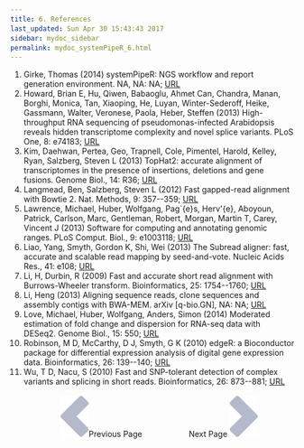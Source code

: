```yaml
---
title: 6. References
last_updated: Sun Apr 30 15:43:43 2017
sidebar: mydoc_sidebar
permalink: mydoc_systemPipeR_6.html
---
```

 
1. Girke, Thomas (2014) systemPipeR: NGS workflow and report generation environment. NA, NA: NA; [URL](https://github.com/tgirke/systemPipeR)
2. Howard, Brian E, Hu, Qiwen, Babaoglu, Ahmet Can, Chandra, Manan, Borghi, Monica, Tan, Xiaoping, He, Luyan, Winter-Sederoff, Heike, Gassmann, Walter, Veronese, Paola, Heber, Steffen (2013) High-throughput RNA sequencing of pseudomonas-infected Arabidopsis reveals hidden transcriptome complexity and novel splice variants. PLoS One, 8: e74183; [URL](http://dx.doi.org/10.1371/journal.pone.0074183)
3. Kim, Daehwan, Pertea, Geo, Trapnell, Cole, Pimentel, Harold, Kelley, Ryan, Salzberg, Steven L (2013) TopHat2: accurate alignment of transcriptomes in the presence of insertions, deletions and gene fusions. Genome Biol., 14: R36; [URL](http://dx.doi.org/10.1186/gb-2013-14-4-r36)
4. Langmead, Ben, Salzberg, Steven L (2012) Fast gapped-read alignment with Bowtie 2. Nat. Methods, 9: 357--359; [URL](http://dx.doi.org/10.1038/nmeth.1923)
5. Lawrence, Michael, Huber, Wolfgang, Pag\`{e}s, Herv\'{e}, Aboyoun, Patrick, Carlson, Marc, Gentleman, Robert, Morgan, Martin T, Carey, Vincent J (2013) Software for computing and annotating genomic ranges. PLoS Comput. Biol., 9: e1003118; [URL](http://dx.doi.org/10.1371/journal.pcbi.1003118)
6. Liao, Yang, Smyth, Gordon K, Shi, Wei (2013) The Subread aligner: fast, accurate and scalable read mapping by seed-and-vote. Nucleic Acids Res., 41: e108; [URL](http://dx.doi.org/10.1093/nar/gkt214)
7. Li, H, Durbin, R (2009) Fast and accurate short read alignment with Burrows-Wheeler transform. Bioinformatics, 25: 1754--1760; [URL](http://dx.doi.org/10.1093/bioinformatics/btp324)
8. Li, Heng (2013) Aligning sequence reads, clone sequences and assembly contigs with BWA-MEM. arXiv [q-bio.GN], NA: NA; [URL](http://arxiv.org/abs/1303.3997)
9. Love, Michael, Huber, Wolfgang, Anders, Simon (2014) Moderated estimation of fold change and dispersion for RNA-seq data with DESeq2. Genome Biol., 15: 550; [URL](http://genomebiology.com/2014/15/12/550)
10. Robinson, M D, McCarthy, D J, Smyth, G K (2010) edgeR: a Bioconductor package for differential expression analysis of digital gene expression data. Bioinformatics, 26: 139--140; [URL](http://dx.doi.org/10.1093/bioinformatics/btp616)
11. Wu, T D, Nacu, S (2010) Fast and SNP-tolerant detection of complex variants and splicing in short reads. Bioinformatics, 26: 873--881; [URL](http://dx.doi.org/10.1093/bioinformatics/btq057)
<br><br><center><a href="mydoc_systemPipeR_5.html"><img src="images/left_arrow.png" alt="Previous page."></a>Previous Page &nbsp; &nbsp; &nbsp; &nbsp; &nbsp; &nbsp; &nbsp; &nbsp; &nbsp; &nbsp; Next Page
<a href="mydoc_systemPipeR_1.html"><img src="images/right_arrow.png" alt="Next page."></a></center>
